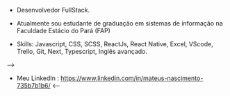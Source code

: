 - Desenvolvedor FullStack.

- Atualmente sou estudante de graduação em sistemas de informação na Faculdade Estácio do Pará (FAP)

- Skills:
        Javascript, CSS, SCSS, ReactJs, React Native, Excel, VScode, Trello, Git, Next, Typescript, Inglês avançado.
        
-->
- Meu LinkedIn : https://www.linkedin.com/in/mateus-nascimento-735b7b1b6/
<--
